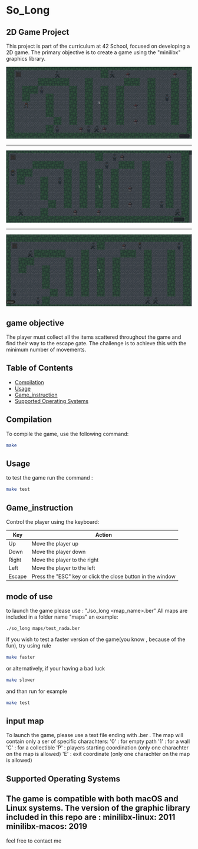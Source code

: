# So_Long

## 2D Game Project

This project is part of the curriculum at 42 School, focused on developing a 2D game. The primary objective is to create a game using the "minilibx" graphics library.

![Playmode](gifs/bob_play.gif)

---

![bob_lost](gifs/bob_lost.gif)

---

![bob_win](gifs/bob_win.gif)
## game objective

The player must collect all the items scattered throughout the game and find their way to the escape gate. The challenge is to achieve this with the minimum number of movements.

## Table of Contents

- [Compilation](#Compilation)
- [Usage](#usage)
- [Game_instruction](#Game_instruction)
- [Supported Operating Systems](#OS)

## Compilation

To compile the game, use the following command:

```bash
make
```

## Usage

to test the game run the command :

```bash
make test
```

## Game_instruction

Control the player using the keyboard:

| Key        | Action                           |
|------------|----------------------------------|
| Up         | Move the player up               |
| Down       | Move the player down             |
| Right      | Move the player to the right     |
| Left       | Move the player to the left      |
| Escape     | Press the "ESC" key or click the close button in the window |

## mode of use

to launch the game please use : "./so_long <map_name>.ber"
All maps are included in a folder name "maps"
an example:

```shell
./so_long maps/test_nada.ber
```

If you wish to test a faster version of the game(you know , because of the fun), try using rule
```bash
make faster
```

or alternatively, if your having a bad luck
```bash
make slower
```

and than run for example
```bash
make test
```

## input map

To launch the game, please use a text file ending with .ber . The map will contain only a ser of specific charachters:
'0' : for empty path
'1' : for a wall
'C' : for a collectible
'P' : players starting coordination (only one charachter on the map is allowed)
'E' : exit coordinate (only one charachter on the map is allowed)

## Supported Operating Systems

The game is compatible with both macOS and Linux systems.
The version of the graphic library included in this repo are :
minilibx-linux: 2011
minilibx-macos: 2019
---

feel free to contact me
